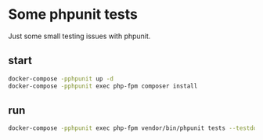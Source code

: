 # Some phpunit tests

Just some small testing issues with phpunit.

## start
```bash
docker-compose -pphpunit up -d
docker-compose -pphpunit exec php-fpm composer install
```

## run
```bash
docker-compose -pphpunit exec php-fpm vendor/bin/phpunit tests --testdox
```

